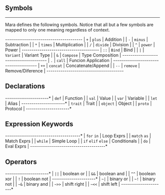 Symbols
-------
---

Mara defines the following symbols.  Notice that all but a few symbols are mapped to only one meaning regardless of context.

*-------*-----------*---------------------*
| `+`   | `plus`    | Addition            |
| `-`   | `minus`   | Subtraction         |
| `*`   | `times`   | Multiplication      |
| `/`   | `divide`  | Division            |
| `^`   | `power`   | Power               |
*-------*-----------*---------------------*
| `::`  | `Bind`    | Bind                |
| `|`   | `Variant` | Variant Type        |
| `&`   | `Compose` | Type Composition    |
*-------*-----------*---------------------*
| `.`   | `call`    | Funcion Application |
*-------*-----------*---------------------*
| `++`  | `concat`  | Concatenate/Append  |
| `--`  | `remove`  | Remove/Diference    |
*-------*-----------*---------------------*

## Declarations
*---------*-------------*
| `def`   | Function    |
| `val`   | Value       |
| `var`   | Variable    |
| `let`   | Alias       |
*---------*-------------*
| `trait` | Trait       |
| `object` | Object     |
| `proto` | Protocol    |
*---------*-------------*

## Expression Keywords
*---------------*-----------------------*
| `for` `in`          | Loop Exprs      |
| `match` `as`        | Match Exprs     |
| `while`             | Simple Loop     |
| `if` `elif` `else`  | Conditionals    |
| `do`                | Eval Exprs      |
*---------------------*-----------------*

## Operators
*-------*---------------*
| `||`  |  boolean or   |
| `&&`  |  boolean and  |
| `^^`  |  boolean xor  |
| `!`   |  boolean not  |
*-------*---------------*
| `~|`  | binary or     |
| `~!`  | binary not    |
| `~&`  | binary and    |
| `~>>` | shift right   |
| `~<<` | shift left    |
*-------*---------------*









